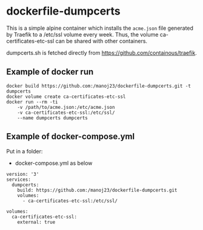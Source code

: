 dockerfile-dumpcerts
====================

This is a simple alpine container which installs the `acme.json` file
generated by Traefik to a /etc/ssl volume every week.  Thus, the volume
ca-certificates-etc-ssl can be shared with other containers.

dumpcerts.sh is fetched directly from https://github.com/containous/traefik.

## Example of docker run

```
docker build https://github.com:/manoj23/dockerfile-dumpcerts.git -t dumpcerts
docker volume create ca-certificates-etc-ssl
docker run --rm -ti
	-v /path/to/acme.json:/etc/acme.json
	-v ca-certificates-etc-ssl:/etc/ssl/
	--name dumpcerts dumpcerts
```

## Example of docker-compose.yml

Put in a folder:
* docker-compose.yml as below

```
version: '3'
services:
  dumpcerts:
    build: https://github.com:/manoj23/dockerfile-dumpcerts.git
    volumes:
      - ca-certificates-etc-ssl:/etc/ssl/

volumes:
  ca-certificates-etc-ssl:
    external: true
```
